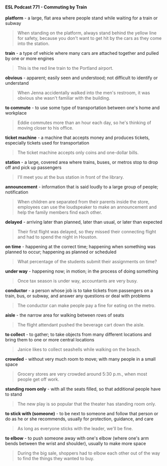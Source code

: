 #### ESL Podcast 771 - Commuting by Train

**platform** - a large, flat area where people stand while waiting for a train or
subway

> When standing on the platform, always stand behind the yellow line for safety,
because you don't want to get hit by the cars as they come into the station.

**train** - a type of vehicle where many cars are attached together and pulled by
one or more engines

> This is the red line train to the Portland airport.

**obvious** - apparent; easily seen and understood; not difficult to identify or
understand

> When Jenna accidentally walked into the men's restroom, it was obvious she
wasn't familiar with the building.

**to commute** - to use some type of transportation between one's home and
workplace

> Eddie commutes more than an hour each day, so he's thinking of moving closer
to his office.

**ticket machine** - a machine that accepts money and produces tickets,
especially tickets used for transportation

> The ticket machine accepts only coins and one-dollar bills.

**station** - a large, covered area where trains, buses, or metros stop to drop off
and pick up passengers

> I'll meet you at the bus station in front of the library.

**announcement** - information that is said loudly to a large group of people;
notification

> When children are separated from their parents inside the store, employees can
use the loudspeaker to make an announcement and help the family members
find each other.

**delayed** - arriving later than planned, later than usual, or later than expected

> Their first flight was delayed, so they missed their connecting flight and had to
spend the night in Houston.

**on time** - happening at the correct time; happening when something was
planned to occur; happening as planned or scheduled

> What percentage of the students submit their assignments on time?

**under way** - happening now; in motion; in the process of doing something

> Once tax season is under way, accountants are very busy.

**conductor** - a person whose job is to take tickets from passengers on a train,
bus, or subway, and answer any questions or deal with problems

> The conductor can make people pay a fine for eating on the metro.

**aisle** - the narrow area for walking between rows of seats

> The flight attendant pushed the beverage cart down the aisle.

**to collect** - to gather; to take objects from many different locations and bring
them to one or more central locations

> Janice likes to collect seashells while walking on the beach.

**crowded** - without very much room to move; with many people in a small space

> Grocery stores are very crowded around 5:30 p.m., when most people get off
work.

**standing room only** - with all the seats filled, so that additional people have to
stand

> The new play is so popular that the theater has standing room only.

**to stick with (someone)** - to be next to someone and follow that person or do
as he or she recommends, usually for protection, guidance, and care

> As long as everyone sticks with the leader, we'll be fine.

**to elbow** - to push someone away with one's elbow (where one's arm bends
between the wrist and shoulder), usually to make more space

> During the big sale, shoppers had to elbow each other out of the way to find the
things they wanted to buy.

